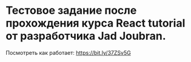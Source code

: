 # Тестовое задание после прохождения курса React tutorial от разработчика Jad Joubran.
Посмотреть как работает: https://bit.ly/37ZSv5G
